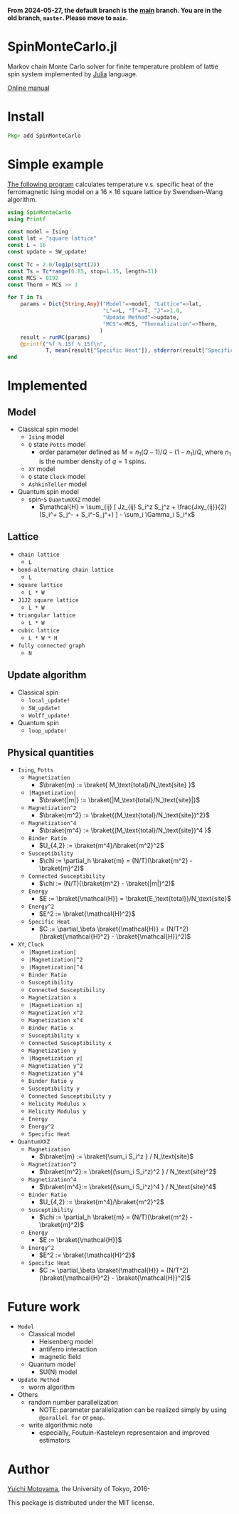 **From 2024-05-27, the default branch is the [main](https://github.com/yomichi/SpinMonteCarlo.jl) branch. You are in the old branch, `master`. Please move to `main`.**

# SpinMonteCarlo.jl
Markov chain Monte Carlo solver for finite temperature problem of lattie spin system implemented by [Julia](https://julialang.org) language.

[Online manual](https://yomichi.github.io/SpinMonteCarlo.jl/latest)

# Install

``` julia
Pkg> add SpinMonteCarlo
```

# Simple example

[The following program](example/simple.jl) calculates temperature v.s. specific heat of the ferromagnetic Ising model on a $16\times 16$ square lattice by Swendsen-Wang algorithm.

``` julia
using SpinMonteCarlo
using Printf

const model = Ising
const lat = "square lattice"
const L = 16
const update = SW_update!

const Tc = 2.0/log1p(sqrt(2))
const Ts = Tc*range(0.85, stop=1.15, length=31)
const MCS = 8192
const Therm = MCS >> 3

for T in Ts
    params = Dict{String,Any}("Model"=>model, "Lattice"=>lat,
                              "L"=>L, "T"=>T, "J"=>1.0,
                              "Update Method"=>update,
                              "MCS"=>MCS, "Thermalization"=>Therm,
                             )
    result = runMC(params)
    @printf("%f %.15f %.15f\n",
            T, mean(result["Specific Heat"]), stderror(result["Specific Heat"]))
end
```

# Implemented 

## Model
- Classical spin model
    - `Ising` model
    - `Q` state `Potts` model
        - order parameter defined as $M = n_1(Q-1)/Q  - (1-n_1)/Q$, where $n_1$ is the number density of $q=1$ spins.
    - `XY` model
    - `Q` state `Clock` model
    - `AshkinTeller` model
- Quantum spin model
    - spin-`S` `QuantumXXZ` model
        - $\mathcal{H} = \sum_{ij} [ Jz_{ij} S_i^z S_j^z + \frac{Jxy_{ij}}{2} (S_i^+ S_j^- + S_i^-S_j^+) ] - \sum_i \Gamma_i S_i^x$

## Lattice
- `chain lattice`
    - `L`
- `bond-alternating chain lattice`
    - `L`
- `square lattice`
    - `L * W`
- `J1J2 square lattice`
    - `L * W`
- `triangular lattice`
    - `L * W`
- `cubic lattice`
    - `L * W * H`
- `fully connected graph`
    - `N`

## Update algorithm
- Classical spin
    - `local_update!`
    - `SW_update!`
    - `Wolff_update!`
- Quantum spin
    - `loop_update!`

## Physical quantities
- `Ising`, `Potts`
    - `Magnetization`
        - $\braket{m} := \braket{ M_\text{total}/N_\text{site} }$
    - `|Magnetization|`
        - $\braket{|m|} := \braket{|M_\text{total}/N_\text{site}|}$ 
    - `Magnetization^2`
        - $\braket{m^2} := \braket{(M_\text{total}/N_\text{site})^2}$
    - `Magnetization^4`
        - $\braket{m^4} := \braket{(M_\text{total}/N_\text{site})^4 }$
    - `Binder Ratio`
        - $U_{4,2} := \braket{m^4}/\braket{m^2}^2$
    - `Susceptibility`
        - $\chi := \partial_h \braket{m} = (N/T)(\braket{m^2} - \braket{m}^2)$
    - `Connected Susceptibility`
        - $\chi := (N/T)(\braket{m^2} - \braket{|m|}^2)$
    - `Energy`
        - $E := \braket{\mathcal{H}} = \braket{E_\text{total}}/N_\text{site}$
    - `Energy^2`
        - $E^2 := \braket{\mathcal{H}^2}$
    - `Specific Heat`
        - $C := \partial_\beta \braket{\mathcal{H}} = (N/T^2)(\braket{\mathcal{H}^2} - \braket{\mathcal{H}}^2)$
- `XY`, `Clock`
    - `|Magnetization|`
    - `|Magnetization|^2`
    - `|Magnetization|^4`
    - `Binder Ratio`
    - `Susceptibility`
    - `Connected Susceptibility`
    - `Magnetization x`
    - `|Magnetization x|`
    - `Magnetization x^2`
    - `Magnetization x^4`
    - `Binder Ratio x`
    - `Susceptibility x`
    - `Connected Susceptibility x`
    - `Magnetization y`
    - `|Magnetization y|`
    - `Magnetization y^2`
    - `Magnetization y^4`
    - `Binder Ratio y`
    - `Susceptibility y`
    - `Connected Susceptibility y`
    - `Helicity Modulus x`
    - `Helicity Modulus y`
    - `Energy`
    - `Energy^2`
    - `Specific Heat`
- `QuantumXXZ`
    - `Magnetization`
        - $\braket{m} := \braket{\sum_i S_i^z } / N_\text{site}$
    - `Magnetization^2`
        - $\braket{m^2}:= \braket{(\sum_i S_i^z)^2 } / N_\text{site}^2$
    - `Magnetization^4`
        - $\braket{m^4}:= \braket{(\sum_i S_i^z)^4 } / N_\text{site}^4$
    - `Binder Ratio`
        - $U_{4,2} := \braket{m^4}/\braket{m^2}^2$
    - `Susceptibility`
        - $\chi := \partial_h \braket{m} = (N/T)(\braket{m^2} - \braket{m}^2)$
    - `Energy`
        - $E := \braket{\mathcal{H}}$
    - `Energy^2`
        - $E^2 := \braket{\mathcal{H}^2}$
    - `Specific Heat`
        - $C := \partial_\beta \braket{\mathcal{H}} = (N/T^2)(\braket{\mathcal{H}^2} - \braket{\mathcal{H}}^2)$

# Future work
- `Model`
    - Classical model
        - Heisenberg model
        - antiferro interaction
        - magnetic field
    - Quantum model
        - SU(N) model
- `Update Method`
    - worm algorithm
- Others
    - random number parallelization
        - NOTE: parameter parallelization can be realized simply by using `@parallel for` or `pmap`.
    - write algorithmic note
        - especially, Foutuin-Kasteleyn representaion and improved estimators

# Author
[Yuichi Motoyama](https://github.com/yomichi), the University of Tokyo, 2016-

This package is distributed under the MIT license.

